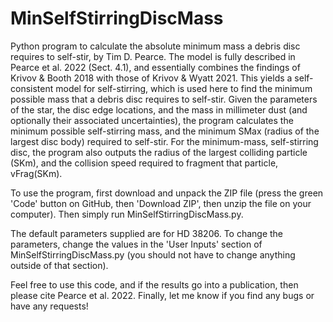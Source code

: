 # MinSelfStirringDiscMass

Python program to calculate the absolute minimum mass a debris disc 
requires to self-stir, by Tim D. Pearce. The model is fully described in
Pearce et al. 2022 (Sect. 4.1), and essentially combines the findings of
Krivov & Booth 2018 with those of Krivov & Wyatt 2021. This yields a 
self-consistent model for self-stirring, which is used here to find the
minimum possible mass that a debris disc requires to self-stir. Given the
parameters of the star, the disc edge locations, and the mass in 
millimeter dust (and optionally their associated uncertainties), the 
program calculates the minimum possible self-stirring mass, and the 
minimum SMax (radius of the largest disc body) required to self-stir. For 
the minimum-mass, self-stirring disc, the program also outputs the radius 
of the largest colliding particle (SKm), and the collision speed required 
to fragment that particle, vFrag(SKm).

To use the program, first download and unpack the ZIP file (press the 
green 'Code' button on GitHub, then 'Download ZIP', then unzip the file on
your computer). Then simply run MinSelfStirringDiscMass.py.

The default parameters supplied are for HD 38206. To change the 
parameters, change the values in the 'User Inputs' section of 
MinSelfStirringDiscMass.py (you should not have to change anything 
outside of that section).

Feel free to use this code, and if the results go into a publication,
then please cite Pearce et al. 2022. Finally, let me know if you find any
bugs or have any requests!
